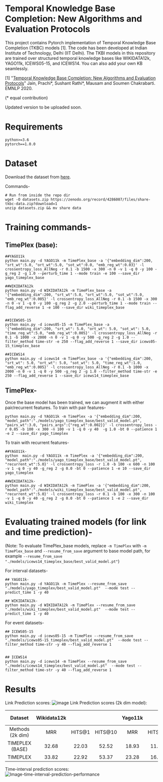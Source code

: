 # Temporal Knowledge Base Completion: New Algorithms and Evaluation Protocols
This project contains Pytorch implementation of Temporal Knowledge Base Completion (TKBC) models [1]. The code has been developed at Indian Institute of Technology, Delhi (IIT Delhi). The TKBI models in this repository are trained over structured temporal knowledge bases like WIKIDATA12k, YAGO11k, ICEWS05-15, and ICEWS14. You can also add your own KB seamlessly.

[1] "[Temporal Knowledge Base Completion: New Algorithms and Evaluation Protocols](https://arxiv.org/abs/2005.05035)" Jain, Prachi*, Sushant Rathi*, Mausam and Soumen Chakrabarti. EMNLP 2020.

(* equal contribution)

Updated version to be uploaded soon.

# Requirements
```
python>=3.6
pytorch==1.0.0
```

# Dataset
Download the dataset from [here](https://zenodo.org/record/4286007#.X7uL8BMzYWo).  

Commands-  
```
# Run from inside the repo dir
wget -O datasets.zip https://zenodo.org/record/4286007/files/share-tkbc-data.zip?download=1
unzip datasets.zip && mv share data
```


# Training commands-

## TimePlex (base):

```
##YAGO11k
python main.py -d YAGO11k -m TimePlex_base -a '{"embedding_dim":200, "srt_wt":5.0, "ort_wt":5.0, "sot_wt":0.0, "emb_reg_wt":0.03}' -l crossentropy_loss_AllNeg -r 0.1 -b 1500 -x 300 -n 0 -v 1 -q 0 -y 100 -g_reg 2 -g 1.0 --perturb_time 1 --mode train -e 100 --save_dir yago_timeplex_base

##WIKIDATA12k
python main.py -d WIKIDATA12k -m TimePlex_base -a '{"embedding_dim":200, "srt_wt":5.0, "ort_wt":5.0, "sot_wt":5.0, "emb_reg_wt":0.005}' -l crossentropy_loss_AllNeg -r 0.1 -b 1500 -x 300 -n 0 -v 1 -q 0 -y 100 -g_reg 2 -g 2.0 --perturb_time 1 --mode train --flag_add_reverse 1 -e 100 --save_dir wiki_timeplex_base


##ICEWS05-15
python main.py -d icews05-15 -m TimePlex_base -a '{"embedding_dim":200, "srt_wt": 5.0, "ort_wt": 5.0, "sot_wt": 5.0, "time_reg_wt":5.0, "emb_reg_wt":0.005}' -l crossentropy_loss_AllNeg -r 0.1 -b 1000 -x 2000 -n 0 -v 1 -q 0 -y 500 -g_reg 2 -g 1.0 --filter_method time-str -e 250 --flag_add_reverse 1 --save_dir icews05-15_timeplex_base

##ICEWS14
python main.py -d icews14 -m TimePlex_base -a '{"embedding_dim":200, "srt_wt": 5.0, "ort_wt": 5.0, "sot_wt": 5.0, "time_reg_wt":1.0, "emb_reg_wt":0.005}' -l crossentropy_loss_AllNeg -r 0.1 -b 1000 -x 2000 -n 0 -v 1 -q 0 -y 500 -g_reg 2 -g 1.0 --filter_method time-str -e 250 --flag_add_reverse 1 --save_dir icews14_timeplex_base
```

## TimePlex-

Once the base model has been trained, we can augment it with either pair/recurrent features.
To train with pair features- 
```
python main.py -d YAGO11k -m TimePlex -a '{"embedding_dim":200, "model_path":"./models/yago_timeplex_base/best_valid_model.pt", "pairs_wt":3.0, "pairs_args":{"reg_wt":0.002}}' -l crossentropy_loss -r 0.05 -b 100 -x 300 -n 100 -v 1 -q 0 -y 40  -g 1.0 -bt 0 --patience 1 -e 2 --save_dir yago_timeplex
```

To train with recurrent features-

```
##YAGO11k-
python  main.py -d YAGO11k -m TimePlex -a '{"embedding_dim":200, "model_path":"./models/yago_timeplex_base/best_valid_model.pt", "recurrent_wt":5.0}' -l crossentropy_loss -r 1.0 -b 100 -x 600 -n 100 -v 1 -q 0 -y 40 -g_reg 2 -g 0.0 -bt 0 --patience 1 -e 10 --save_dir yago_timeplex

##WIKIDATA12k-
python main.py -d WIKIDATA12k -m TimePlex -a '{"embedding_dim":200, "model_path":"./models/wiki_timeplex_base/best_valid_model.pt", "recurrent_wt":5.0}' -l crossentropy_loss -r 0.1 -b 100 -x 300 -n 100 -v 1 -q 0 -y 40 -g_reg 2 -g 0.0 -bt 0 --patience 1 -e 2 --save_dir wiki_timeplex
```

# Evaluating trained models (for link and time prediction)-

(Note: To evaluate TimePlex_base models, replace `-m TimePlex` with `-m TimePlex_base` and `--resume_from_save` argument to base model path, for example `--resume_from_save "./models/icews14_timeplex_base/best_valid_model.pt"`)

For interval datasets-
```
## YAGO11k- 
python main.py -d YAGO11k -m TimePlex --resume_from_save "./models/yago_timeplex/best_valid_model.pt"  --mode test --predict_time 1 -y 40

## WIKIDATA12k- 
python main.py -d WIKIDATA12k -m TimePlex --resume_from_save "./models/wiki_timeplex/best_valid_model.pt"  --mode test --predict_time 1 -y 40
```

For event datasets-
```
## ICEWS05-15
python main.py -d icews05-15 -m TimePlex --resume_from_save "./models/icews05-15_timeplex/best_valid_model.pt"  --mode test --filter_method time-str -y 40 --flag_add_reverse 1 


## ICEWS14
python main.py -d icews14 -m TimePlex --resume_from_save "./models/icews14_timeplex/best_valid_model.pt"  --mode test --filter_method time-str -y 40 --flag_add_reverse 1 
```


# Results
Link Prediction scores:
![image](https://user-images.githubusercontent.com/20418382/120938804-5eefd400-c732-11eb-8a3b-91932d31d8af.png)
Link Prediction scores (2k dim model):

|      Dataset     | Wikidata12k |        |         | Yago11k |        |         | ICEWS05-15 |        |         | ICEWS14 |        |         |
|:----------------:|:-----------:|:------:|:-------:|:-------:|:------:|:-------:|:----------:|:------:|:-------:|:-------:|:------:|:-------:|
| Methods (2k dim) |     MRR     | HITS@1 | HITS@10 |   MRR   | HITS@1 | HITS@10 |     MRR    | HITS@1 | HITS@10 |   MRR   | HITS@1 | HITS@10 |
|  TIMEPLEX (BASE) |    32.68    |  22.03 |  52.52  |  18.93  |  11.58 |  31.52  |    66.14   |  57.07 |  82.4  |  62.00  |  53.49 |  77.48  |
|     TIMEPLEX     |    33.82    |  22.92 |  53.37  |  23.28  |  16.33 |  36.2  |    66.18   |  57.07 |  82.49  |  62.02  |  53.54 |  77.51  |

Time-interval prediction scores:
![Image-time-interval-prediction-performance](https://github.com/dair-iitd/tkbi/blob/master/images/Time_scores.png?raw=true)



